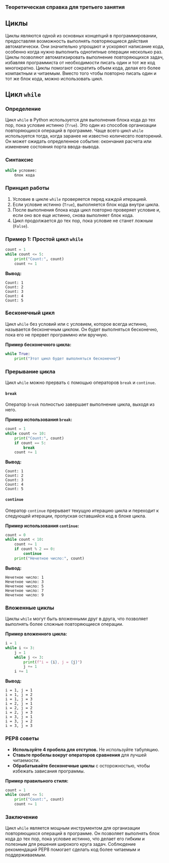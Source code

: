 ### Теоретическая справка для третьего занятия


## Циклы

Циклы являются одной из основных концепций в программировании, предоставляя возможность выполнять повторяющиеся действия автоматически. Они значительно упрощают и ускоряют написание кода, особенно когда нужно выполнить однотипные операции несколько раз. Циклы позволяют автоматизировать выполнение повторяющихся задач, избавляя программиста от необходимости писать один и тот же код многократно. Циклы помогают сократить объем кода, делая его более компактным и читаемым. Вместо того чтобы повторно писать один и тот же блок кода, можно использовать цикл.

## Цикл `while`

### Определение

Цикл `while` в Python используется для выполнения блока кода до тех пор, пока условие истинно (`True`). Это один из способов организации повторяющихся операций в программе.
Чаще всего цикл `while` используется тогда, когда заранее не известно количесвто повторений. Он может ожидать определенное событие: окончания расчета или изменение состояния порта ввода-вывода.
### Синтаксис

```python
while условие:
    блок кода
```

### Принцип работы

1. Условие в цикле `while` проверяется перед каждой итерацией.
2. Если условие истинно (`True`), выполняется блок кода внутри цикла.
3. После выполнения блока кода цикл повторно проверяет условие и, если оно все еще истинно, снова выполняет блок кода.
4. Цикл продолжается до тех пор, пока условие не станет ложным (`False`).

### Пример 1: Простой цикл `while`

```python
count = 1
while count <= 5:
    print("Count:", count)
    count += 1
```

**Вывод:**

```
Count: 1
Count: 2
Count: 3
Count: 4
Count: 5
```

### Бесконечный цикл

Цикл `while` без условий или с условием, которое всегда истинно, называется бесконечным циклом. Он будет выполняться бесконечно, пока его не прервет программно или вручную.

**Пример бесконечного цикла:**

```python
while True:
    print("Этот цикл будет выполняться бесконечно")
```

### Прерывание цикла

Цикл `while` можно прервать с помощью операторов `break` и `continue`.

#### `break`

Оператор `break` полностью завершает выполнение цикла, выходя из него.

**Пример использования `break`:**

```python
count = 1
while count <= 10:
    print("Count:", count)
    if count == 5:
        break
    count += 1
```

**Вывод:**

```
Count: 1
Count: 2
Count: 3
Count: 4
Count: 5
```

#### `continue`

Оператор `continue` прерывает текущую итерацию цикла и переходит к следующей итерации, пропуская оставшийся код в блоке цикла.

**Пример использования `continue`:**

```python
count = 0
while count < 10:
    count += 1
    if count % 2 == 0:
        continue
    print("Нечетное число:", count)
```

**Вывод:**

```
Нечетное число: 1
Нечетное число: 3
Нечетное число: 5
Нечетное число: 7
Нечетное число: 9
```

### Вложенные циклы

Циклы `while` могут быть вложенными друг в друга, что позволяет выполнять более сложные повторяющиеся операции.

**Пример вложенного цикла:**

```python
i = 1
while i <= 3:
    j = 1
    while j <= 3:
        print(f"i = {i}, j = {j}")
        j += 1
    i += 1
```

**Вывод:**

```
i = 1, j = 1
i = 1, j = 2
i = 1, j = 3
i = 2, j = 1
i = 2, j = 2
i = 2, j = 3
i = 3, j = 1
i = 3, j = 2
i = 3, j = 3
```

### PEP8 советы

- **Используйте 4 пробела для отступов.** Не используйте табуляцию.
- **Ставьте пробелы вокруг операторов сравнения** для лучшей читаемости.
- **Обрабатывайте бесконечные циклы** с осторожностью, чтобы избежать зависания программы.

**Пример правильного стиля:**

```python
count = 1
while count <= 5:
    print("Count:", count)
    count += 1
```

### Заключение

Цикл `while` является мощным инструментом для организации повторяющихся операций в программе. Он позволяет выполнять блок кода до тех пор, пока условие истинно, что делает его гибким и полезным для решения широкого круга задач. Соблюдение рекомендаций PEP8 помогает сделать код более читаемым и поддерживаемым.